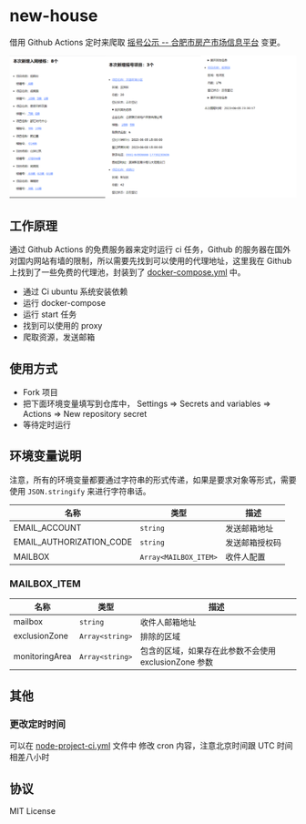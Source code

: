 # new-house

借用 Github Actions 定时来爬取 [摇号公示 -- 合肥市房产市场信息平台](https://www.hfzfzlw.com/spf/Scheme/) 变更。

![效果](./effect.png)

## 工作原理

通过 Github Actions 的免费服务器来定时运行 ci 任务，Github 的服务器在国外对国内网站有墙的限制，所以需要先找到可以使用的代理地址，这里我在 Github 上找到了一些免费的代理池，封装到了 [docker-compose.yml](./docker-compose.yml) 中。

- 通过 Ci ubuntu 系统安装依赖
- 运行 docker-compose
- 运行 start 任务
- 找到可以使用的 proxy
- 爬取资源，发送邮箱

## 使用方式

- Fork 项目
- 把下面环境变量填写到仓库中， Settings => Secrets and variables => Actions => New repository secret
- 等待定时运行

## 环境变量说明

注意，所有的环境变量都要通过字符串的形式传递，如果是要求对象等形式，需要使用 `JSON.stringify` 来进行字符串话。

| 名称                     | 类型                  | 描述           |
| ------------------------ | --------------------- | -------------- |
| EMAIL_ACCOUNT            | `string`              | 发送邮箱地址   |
| EMAIL_AUTHORIZATION_CODE | `string`              | 发送邮箱授权码 |
| MAILBOX                  | `Array<MAILBOX_ITEM>` | 收件人配置     |

### MAILBOX_ITEM

| 名称           | 类型            | 描述                                                  |
| -------------- | --------------- | ----------------------------------------------------- |
| mailbox        | `string`        | 收件人邮箱地址                                        |
| exclusionZone  | `Array<string>` | 排除的区域                                            |
| monitoringArea | `Array<string>` | 包含的区域，如果存在此参数不会使用 exclusionZone 参数 |

<!-- **DOCKERHUB_USERNAME**

Docker 账号

**DOCKERHUB_TOKEN**

Docker 授权码 -->

## 其他

### 更改定时时间

可以在 [node-project-ci.yml](./.github/workflows/node-project-ci.yml) 文件中 修改 cron 内容，注意北京时间跟 UTC 时间相差八小时

## 协议

MIT License
